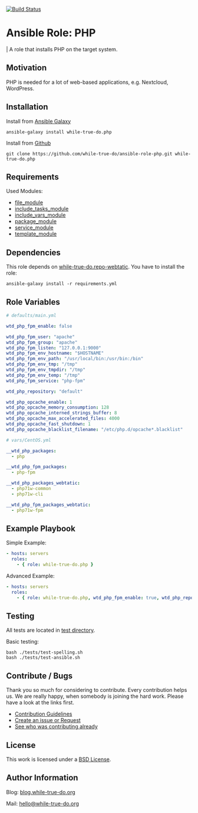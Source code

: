 [![Build Status](https://travis-ci.org/while-true-do/ansible-role-php.svg?branch=master)](https://travis-ci.org/while-true-do/ansible-role-php)

# Ansible Role: PHP
| A role that installs PHP on the target system.

## Motivation

PHP is needed for a lot of web-based applications, e.g. Nextcloud, WordPress.

## Installation

Install from [Ansible Galaxy](https://galaxy.ansible.com/while-true-do/php)

```
ansible-galaxy install while-true-do.php
```

Install from [Github](https://github.com/while-true-do/ansible-role-php)

```
git clone https://github.com/while-true-do/ansible-role-php.git while-true-do.php
```

## Requirements

Used Modules:

-   [file_module](http://docs.ansible.com/ansible/latest/file_module.html)
-   [include_tasks_module](http://docs.ansible.com/ansible/latest/include_tasks_module.html)
-   [include_vars_module](http://docs.ansible.com/ansible/latest/include_vars_module.html)
-   [package_module](http://docs.ansible.com/ansible/latest/package_module.html)
-   [service_module](http://docs.ansible.com/ansible/latest/service_module.html)
-   [template_module](http://docs.ansible.com/ansible/latest/template_module.html)

## Dependencies

This role depends on [while-true-do.repo-webtatic](https://galaxy.ansible.com/while-true-do/repo-webtatic). You have to install the role:
```
ansible-galaxy install -r requirements.yml
```

## Role Variables

```yaml
# defaults/main.yml

wtd_php_fpm_enable: false

wtd_php_fpm_user: "apache"
wtd_php_fpm_group: "apache"
wtd_php_fpm_listen: "127.0.0.1:9000"
wtd_php_fpm_env_hostname: "$HOSTNAME"
wtd_php_fpm_env_path: "/usr/local/bin:/usr/bin:/bin"
wtd_php_fpm_env_tmp: "/tmp"
wtd_php_fpm_env_tmpdir: "/tmp"
wtd_php_fpm_env_temp: "/tmp"
wtd_php_fpm_service: "php-fpm"

wtd_php_repository: "default"

wtd_php_opcache_enable: 1
wtd_php_opcache_memory_consumption: 128
wtd_php_opcache_interned_strings_buffer: 8
wtd_php_opcache_max_accelerated_files: 4000
wtd_php_opcache_fast_shutdown: 1
wtd_php_opcache_blacklist_filename: "/etc/php.d/opcache*.blacklist"
```

```yaml
# vars/CentOS.yml

__wtd_php_packages:
  - php

__wtd_php_fpm_packages:
  - php-fpm

__wtd_php_packages_webtatic:
  - php71w-common
  - php71w-cli

__wtd_php_fpm_packages_webtatic:
  - php71w-fpm
```

## Example Playbook

Simple Example:

```yaml
- hosts: servers 
  roles:
    - { role: while-true-do.php }
```

Advanced Example:

```yaml
- hosts: servers 
  roles:
    - { role: while-true-do.php, wtd_php_fpm_enable: true, wtd_php_repository: "webtatic" }
```

## Testing

All tests are located in [test directory](./tests/).

Basic testing:

```
bash ./tests/test-spelling.sh
bash ./tests/test-ansible.sh
```

## Contribute / Bugs

Thank you so much for considering to contribute. Every contribution helps us.
We are really happy, when somebody is joining the hard work. Please have a look 
at the links first.

-   [Contribution Guidelines](./docs/CONTRIBUTING.md)
-   [Create an issue or Request](https://github.com/while-true-do/ansible-role-php/issues)
-   [See who was contributing already](https://github.com/while-true-do/ansible-role-php/graphs/contributors)

## License

This work is licensed under a [BSD License](https://opensource.org/licenses/BSD-3-Clause).

## Author Information

Blog: [blog.while-true-do.org](https://blog.while-true-do.org)

Mail: [hello@while-true-do.org](mailto:hello@while-true-do.org)

